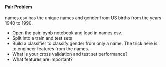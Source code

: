 #### Pair Problem

names.csv has the unique names and gender from US births from the years 1940 to 1990.

* Open the pair.ipynb notebook and load in names.csv.
* Split into a train and test sets
* Build a classifier to classify gender from only a name. The trick here is to engineer features from the names.
* What is your cross validation and test set performance?
* What features are important? 
